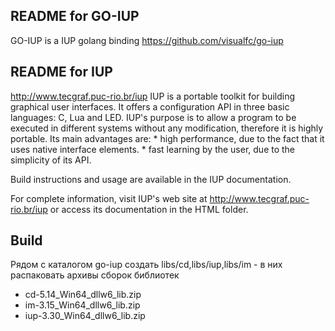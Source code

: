 ## README for GO-IUP
  GO-IUP is a IUP golang binding
  https://github.com/visualfc/go-iup


## README for IUP
  http://www.tecgraf.puc-rio.br/iup
  IUP is a portable toolkit for building graphical user interfaces. It offers a configuration API in three basic languages: C, Lua and LED. IUP's purpose is to allow a program to be executed in different systems without any modification, therefore it is highly portable. Its main advantages are:
    * high performance, due to the fact that it uses native interface elements.
    * fast learning by the user, due to the simplicity of its API.

  Build instructions and usage are available in the IUP documentation.

  For complete information, visit IUP's web site at http://www.tecgraf.puc-rio.br/iup
  or access its documentation in the HTML folder.

## Build

Рядом с каталогом go-iup
  создать libs/cd,libs/iup,libs/im - в них распаковать архивы сборок библиотек
- cd-5.14_Win64_dllw6_lib.zip
- im-3.15_Win64_dllw6_lib.zip
- iup-3.30_Win64_dllw6_lib.zip

